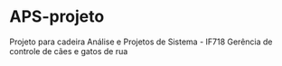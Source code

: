 # APS-projeto
Projeto para cadeira Análise e Projetos de Sistema - IF718
Gerência de controle de cães e gatos de rua 
